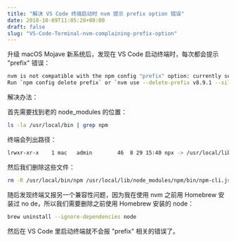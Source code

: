 ```yaml
---
title: "解决 VS Code 终端启动时 nvm 提示 prefix option 错误"
date: 2018-10-09T11:05:28+08:00
draft: false
slug: "VS-Code-Terminal-nvm-complaining-prefix-option"
---
```


升级 macOS Mojave 新系统后，发现在 VS Code 启动终端时，每次都会提示 "prefix" 错误：

```zsh
nvm is not compatible with the npm config "prefix" option: currently set to "/usr/local"
Run `npm config delete prefix` or `nvm use --delete-prefix v8.9.1 --silent` to unset it
```

解决办法：

首先需要找到老的 node_modules 的位置：

```zsh
ls -la /usr/local/bin | grep npm
```

终端会列出路径：

```zsh
lrwxr-xr-x    1 mac   admin        46  8 29 15:40 npx -> /usr/local/lib/node_modules/npm/bin/npx-cli.js
```

然后我们删除这些文件：

```zsh
rm -R /usr/local/bin/npm /usr/local/lib/node_modules/npm/bin/npm-cli.js
```

随后发现终端又报另一个兼容性问题，因为我在使用 nvm 之前用 Homebrew 安装过 no de，所以我们需要删除之前使用 Homebrew 安装的 node：

```zsh
brew uninstall --ignore-dependencies node
```

然后在 VS Code 里启动终端就不会报 "prefix" 相关的错误了。


